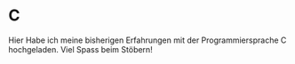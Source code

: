 # C

Hier Habe ich meine bisherigen Erfahrungen mit der Programmiersprache C hochgeladen. Viel Spass beim Stöbern!  

